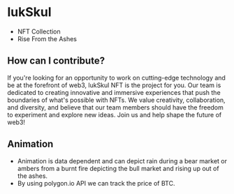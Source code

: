
# lukSkul
* NFT Collection
* Rise From the Ashes 

## How can I contribute?
If you're looking for an opportunity to work on cutting-edge technology and be at the forefront of web3, lukSkul NFT is the project for you. Our team is dedicated to creating innovative and immersive experiences that push the boundaries of what's possible with NFTs. We value creativity, collaboration, and diversity, and believe that our team members should have the freedom to experiment and explore new ideas. Join us and help shape the future of web3!

## Animation
* Animation is data dependent and can depict rain during a bear market or ambers from a burnt fire depicting the bull market and rising up out of the ashes.  
* By using polygon.io API we can track the price of BTC. 